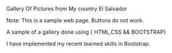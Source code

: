Gallery Of Pictures from My country El Salvador

Note: This is a sample web page. Buttons do not work. 

A sample of a gallery done using { HTML,CSS && BOOTSTRAP}

I have implemented my recent learned skills in Bootstrap. 


